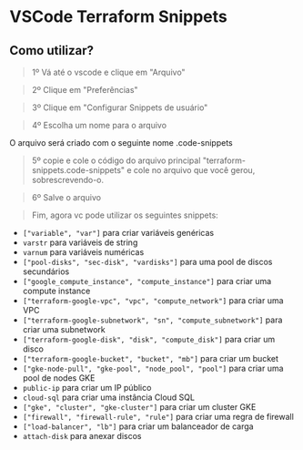 # VSCode Terraform Snippets

## Como utilizar? 
> 1º Vá até o vscode e clique em "Arquivo"

> 2º Clique em "Preferências"

> 3º Clique em "Configurar Snippets de usuário"

> 4º Escolha um nome para o arquivo

O arquivo será criado com o seguinte nome
<nomeescolhido>.code-snippets

> 5º copie e cole o código do arquivo principal "terraform-snippets.code-snippets" e cole no arquivo
que você gerou, sobrescrevendo-o.

> 6º Salve o arquivo

> Fim, agora vc pode utilizar os seguintes snippets:

- `["variable", "var"]` para criar variáveis genéricas
- `varstr` para variáveis de string
- `varnum` para variáveis numéricas
- `["pool-disks", "sec-disk", "vardisks"]` para uma pool de discos secundários
- `["google_compute_instance", "compute_instance"]` para criar uma compute instance
- `["terraform-google-vpc", "vpc", "compute_network"]` para criar uma VPC
- `["terraform-google-subnetwork", "sn", "compute_subnetwork"]` para criar uma subnetwork
- `["terraform-google-disk", "disk", "compute_disk"]` para criar um disco
- `["terraform-google-bucket", "bucket", "mb"]` para criar um bucket
- `["gke-node-pull", "gke-pool", "node_pool", "pool"]` para criar uma pool de nodes GKE
- `public-ip` para criar um IP público
- `cloud-sql` para criar uma instância Cloud SQL
- `["gke", "cluster", "gke-cluster"]` para criar um cluster GKE
- `["firewall", "firewall-rule", "rule"]` para criar uma regra de firewall
- `["load-balancer", "lb"]` para criar um balanceador de carga
- `attach-disk` para anexar discos



